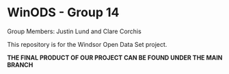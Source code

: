# WinODS - Group 14

Group Members: 
Justin Lund and Clare Corchis

This repository is for the Windsor Open Data Set project.

**THE FINAL PRODUCT OF OUR PROJECT CAN BE FOUND UNDER THE MAIN BRANCH**
